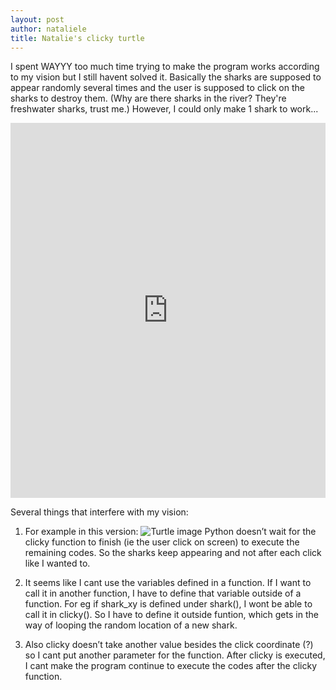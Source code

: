 ```yaml
---
layout: post
author: nataliele
title: Natalie's clicky turtle
---
```


I spent WAYYY too much time trying to make the program works according to my vision but I still havent solved it. Basically the sharks are supposed to appear randomly several times and the user is supposed to click on the sharks to destroy them. (Why are there sharks in the river? They're freshwater sharks, trust me.) However, I could only make 1 shark to work...

<iframe src="https://trinket.io/embed/python/baaea0b0d7" width="100%" height="600" frameborder="0" marginwidth="0" marginheight="0" allowfullscreen></iframe>

Several things that interfere with my vision:
1. For example in this version:
![Turtle image](http://nataliele.web.unc.edu/files/2016/02/clickyturtle.png)
Python doesn’t wait for the clicky function to finish (ie the user click on screen) to execute the remaining codes. So the sharks keep appearing and not after each click like I wanted to.

2. It seems like I cant use the variables defined in a function. If I want to call it in another function, I have to define that variable outside of a function. For eg if shark_xy is defined under shark(), I wont be able to call it in clicky(). So I have to define it outside funtion, which gets in the way of looping the random location of a new shark.

3. Also clicky doesn’t take another value besides the click coordinate (?) so I cant put another parameter for the function.
After clicky is executed, I cant make the program continue to execute the codes after the clicky function.
